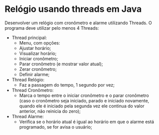 # Relógio usando threads em Java

Desenvolver um relógio com cronômetro e alarme utilizando Threads.
O programa deve utilizar pelo menos 4 Threads: 

 - Thread principal: 
	 - Menu, com opções:
	 - Ajustar horário; 
	 - Visualizar horário; 
	 - Iniciar cronômetro; 
	 - Parar cronômetro (e mostrar valor atual); 
	 - Zerar cronômetro; 
	 - Definir alarme; 
 - Thread Relógio:
	 - Faz a passagem do tempo, 1 segundo por vez;
- Thread Cronômetro:
	 - Marca o tempo entre o iniciar cronômetro e o parar cronômetro (caso o cronômetro seja iniciado, parado e iniciado novamente, quando ele é iniciado pela segunda vez ele continua do valor anterior, não reinicia do zero);
 - Thread Alarme:
	 - Verifica se o horário atual é igual ao horário em que o alarme está programado, se for avisa o usuário; 
